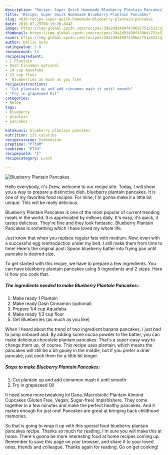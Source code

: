 ```yaml
---
description: "Recipe: Super Quick Homemade Blueberry Plantain Pancakes"
title: "Recipe: Super Quick Homemade Blueberry Plantain Pancakes"
slug: 4636-recipe-super-quick-homemade-blueberry-plantain-pancakes
date: 2019-07-29T06:19:20.844Z
image: https://img-global.cpcdn.com/recipes/39a2d93499f4396d/751x532cq70/blueberry-plantain-pancakes-recipe-main-photo.jpg
thumbnail: https://img-global.cpcdn.com/recipes/39a2d93499f4396d/751x532cq70/blueberry-plantain-pancakes-recipe-main-photo.jpg
cover: https://img-global.cpcdn.com/recipes/39a2d93499f4396d/751x532cq70/blueberry-plantain-pancakes-recipe-main-photo.jpg
author: Hallie Soto
ratingvalue: 3.8
reviewcount: 14
recipeingredient:
- 1 Plantain
- Dash Cinnamon optional
- 14 cup Aquafaba
- 13 cup flour
-  Blueberries as much as you like
recipeinstructions:
- "Cut plantain up and add cinnamon mash it until smooth"
- "Fry in grapeseed Oil"
categories:
- Resep
tags:
- blueberry
- plantain
- pancakes

katakunci: blueberry plantain pancakes
nutrition: 135 calories
recipecuisine: Indonesian
preptime: "PT39M"
cooktime: "PT1H"
recipeyield: "1"
recipecategory: Lunch

---
```



![Blueberry Plantain Pancakes](https://img-global.cpcdn.com/recipes/39a2d93499f4396d/751x532cq70/blueberry-plantain-pancakes-recipe-main-photo.jpg)

Hello everybody, it's Drew, welcome to our recipe site. Today, I will show you a way to prepare a distinctive dish, blueberry plantain pancakes. It is one of my favorites food recipes. For mine, I'm gonna make it a little bit unique. This will be really delicious.

Blueberry Plantain Pancakes is one of the most popular of current trending meals in the world. It is appreciated by millions daily. It's easy, it's quick, it tastes delicious. They're fine and they look fantastic. Blueberry Plantain Pancakes is something which I have loved my whole life.

Just know that when you replace regular fats with medium. Now, even with a successful egg reintroduction under my belt, I still make them from time to time! Here&#39;s the original post: Spoon blueberry batter into frying pan until pancake is desired size.


To get started with this recipe, we have to prepare a few ingredients. You can have blueberry plantain pancakes using 5 ingredients and 2 steps. Here is how you cook that.

##### The ingredients needed to make Blueberry Plantain Pancakes::

1. Make ready 1 Plantain
1. Make ready Dash Cinnamon (optional)
1. Prepare 1/4 cup Aquafaba
1. Make ready 1/3 cup flour
1. Get  Blueberries (as much as you like)


When I heard about the trend of two ingredient banana pancakes, I just had to jump onboard and. By adding some cocoa powder to the batter, you can make delicious chocolate plantain pancakes. That&#39;s a super-easy way to change them up, of course. This recipe uses plantain, which means the pancakes will still be a bit gooey in the middle, but if you prefer a drier pancake, just cook them for a little bit longer. 

##### Steps to make Blueberry Plantain Pancakes:

1. Cut plantain up and add cinnamon mash it until smooth
1. Fry in grapeseed Oil


It need some more tweaking lol Dana. Macrobiotic Plantain Almond Cupcakes (Gluten Free, Vegan, Sugar-free) impishishere. They come together in a few minutes and make the perfect healthy pancakes. And it makes enough for just one! Pancakes are great at bringing back childhood memories. 

So that is going to wrap it up with this special food blueberry plantain pancakes recipe. Thanks so much for reading. I'm sure you will make this at home. There's gonna be more interesting food at home recipes coming up. Remember to save this page on your browser, and share it to your loved ones, friends and colleague. Thanks again for reading. Go on get cooking!
